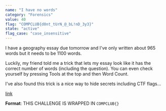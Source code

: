 ```yaml
---
name: "I have no words"
category: "Forensics"
value: 40
flag: "COMPCLUB{d0nt_tUrN_@_bL!nD_3y3}"
state: "active"
flag_case: "case_insensitive"
---
```


I have a geography essay due tomorrow and I've only written about 965 words but it needs to be 1100 words.

Luckily, my friend told me a trick that lets my essay look like it has the correct number of words (including the question). You can even check yourself by pressing Tools at the top and then Word Count.

I've also found this trick is a nice way to hide secrets including CTF flags...

[link](https://docs.google.com/document/d/1C7YtjaANKi_ai48Jg3hG04MZFuinmkBPFjChM7W11CE/edit?usp=sharing)

**Format**: THIS CHALLENGE IS WRAPPED IN `COMPCLUB{}`
